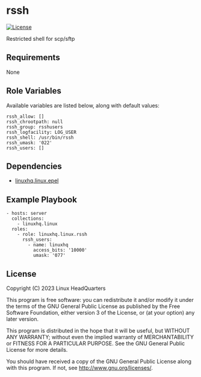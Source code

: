 # rssh

[![License](https://img.shields.io/badge/license-GPLv3-lightgreen)](https://www.gnu.org/licenses/gpl-3.0.en.html#license-text)

Restricted shell for scp/sftp

## Requirements

None

## Role Variables

Available variables are listed below, along with default values:

    rssh_allow: []
    rssh_chrootpath: null
    rssh_group: rsshusers
    rssh_logfacility: LOG_USER
    rssh_shell: /usr/bin/rssh
    rssh_umask: '022'
    rssh_users: []

## Dependencies

* [linuxhq.linux.epel](https://github.com/linuxhq/ansible-collection-linux/tree/main/roles/epel)

## Example Playbook

    - hosts: server
      collections:
        - linuxhq.linux
      roles:
        - role: linuxhq.linux.rssh
          rssh_users:
            - name: linuxhq
              access_bits: '10000'
              umask: '077'

## License

Copyright (C) 2023 Linux HeadQuarters

This program is free software: you can redistribute it and/or modify
it under the terms of the GNU General Public License as published by
the Free Software Foundation, either version 3 of the License, or
(at your option) any later version.

This program is distributed in the hope that it will be useful,
but WITHOUT ANY WARRANTY; without even the implied warranty of
MERCHANTABILITY or FITNESS FOR A PARTICULAR PURPOSE. See the
GNU General Public License for more details.

You should have received a copy of the GNU General Public License
along with this program. If not, see <http://www.gnu.org/licenses/>.
